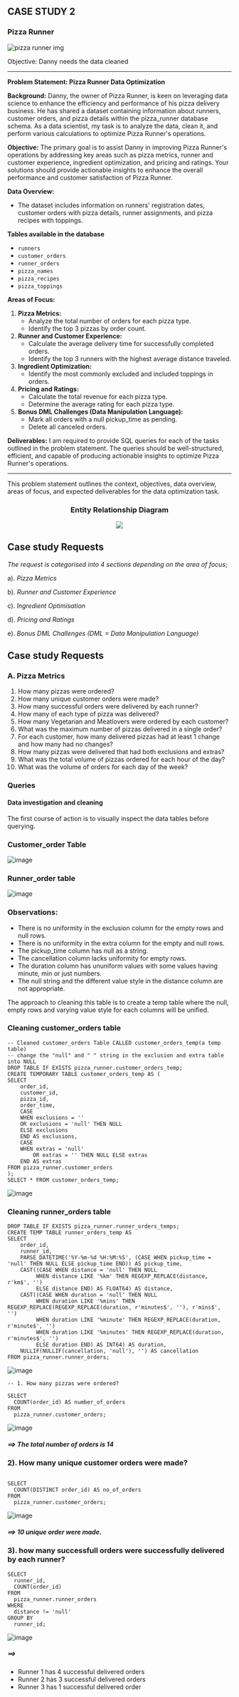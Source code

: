## CASE STUDY 2

### Pizza Runner
![pizza runner img](https://github.com/Echooed/8-weeks-sql-challenge/assets/91009365/a27f1d6a-c5a6-44b6-ab1d-4ae128286ca7)


Objective: Danny needs the data cleaned

---

**Problem Statement: Pizza Runner Data Optimization**

**Background:**
Danny, the owner of Pizza Runner, is keen on leveraging data science to enhance the efficiency and performance of his pizza delivery business. He has shared a dataset containing information about runners, customer orders, and pizza details within the pizza_runner database schema. As a data scientist, my task is to analyze the data, clean it, and perform various calculations to optimize Pizza Runner's operations.

**Objective:**
The primary goal is to assist Danny in improving Pizza Runner's operations by addressing key areas such as pizza metrics, runner and customer experience, ingredient optimization, and pricing and ratings. Your solutions should provide actionable insights to enhance the overall performance and customer satisfaction of Pizza Runner.

**Data Overview:**

- The dataset includes information on runners' registration dates, customer orders with pizza details, runner assignments, and pizza recipes with toppings.

**Tables available in the database**
- `runners`
- `customer_orders`
- `runner_orders`
- `pizza_names`
- `pizza_recipes`
- `pizza_toppings`

**Areas of Focus:**

1. **Pizza Metrics:**
    - Analyze the total number of orders for each pizza type.
    - Identify the top 3 pizzas by order count.
2. **Runner and Customer Experience:**
    - Calculate the average delivery time for successfully completed orders.
    - Identify the top 3 runners with the highest average distance traveled.
3. **Ingredient Optimization:**
    - Identify the most commonly excluded and included toppings in orders.
4. **Pricing and Ratings:**
    - Calculate the total revenue for each pizza type.
    - Determine the average rating for each pizza type.
5. **Bonus DML Challenges (Data Manipulation Language):**
    - Mark all orders with a null pickup_time as pending.
    - Delete all canceled orders.

**Deliverables:**
I am required to provide SQL queries for each of the tasks outlined in the problem statement. The queries should be well-structured, efficient, and capable of producing actionable insights to optimize Pizza Runner's operations.

---

This problem statement outlines the context, objectives, data overview, areas of focus, and expected deliverables for the data optimization task.

<div align="center">

### **Entity Relationship Diagram**

</div>

<p align="center">
<img src="https://github.com/Echooed/8-weeks-sql-challenge/assets/91009365/b4deeed1-4987-49d4-95ad-e52c9e92ae7f"/>
</p>

    
## Case study Requests
_The request is categorised into 4 sections depending on the area of focus_;

a). *Pizza Metrics*

b). *Runner and Customer Experience*

c). *Ingredient Optimisation*

d). *Pricing and Ratings*

e). *Bonus DML Challenges (DML = Data Manipulation Language)*

## Case study Requests


### A. Pizza Metrics

1. How many pizzas were ordered?
2. How many unique customer orders were made?
3. How many successful orders were delivered by each runner?
4. How many of each type of pizza was delivered?
5. How many Vegetarian and Meatlovers were ordered by each customer?
6. What was the maximum number of pizzas delivered in a single order?
7. For each customer, how many delivered pizzas had at least 1 change and how many had no changes?
8. How many pizzas were delivered that had both exclusions and extras?
9. What was the total volume of pizzas ordered for each hour of the day?
10. What was the volume of orders for each day of the week?

### Queries
#### Data investigation and cleaning
The first course of action is to visually inspect the data tables before querying.

### Customer_order Table
![image](https://github.com/Echooed/8-weeks-sql-challenge/assets/91009365/142fac44-21ec-4804-b5d8-7bb740548f9c)

### Runner_order table
![image](https://github.com/Echooed/8-weeks-sql-challenge/assets/91009365/f5b1fffe-3c63-4aff-a6e1-ec8d221d0f4f)

### Observations:
* There is no uniformity in the exclusion column for the empty rows and null rows.
* There is no uniformity in the extra column for the empty and null rows.
* The pickup_time column has null as a string.
* The cancellation column lacks uniformity for empty rows.
* The duration column has ununiform values with some values having minute, min or just numbers.
* The null string and the different value style in the distance column are not appropriate.


The approach to cleaning this table is to create a temp table where the null, empty rows and varying value style for each columns will be unified.

### Cleaning customer_orders table
``` mysql
-- Cleaned customer_orders Table CALLED customer_orders_temp(a temp table)
-- change the "null" and " " string in the exclusion and extra table into NULL
DROP TABLE IF EXISTS pizza_runner.customer_orders_temp; 
CREATE TEMPORARY TABLE customer_orders_temp AS (
SELECT
    order_id,
    customer_id,
    pizza_id,
    order_time,
    CASE
	WHEN exclusions = ''
	OR exclusions = 'null' THEN NULL
	ELSE exclusions
    END AS exclusions,
    CASE
	WHEN extras = 'null'
        OR extras = '' THEN NULL ELSE extras
    END AS extras
FROM pizza_runner.customer_orders 
);
SELECT * FROM customer_orders_temp;
```

![image](https://github.com/Echooed/8-weeks-sql-challenge/assets/91009365/df5772b2-0beb-44e5-9d0a-02600a9ce7e0)

### Cleaning runner_orders table

``` mysql
DROP TABLE IF EXISTS pizza_runner.runner_orders_temps;
CREATE TEMP TABLE runner_orders_temp AS
SELECT 
    order_id, 
    runner_id,
    PARSE_DATETIME('%Y-%m-%d %H:%M:%S', (CASE WHEN pickup_time = 'null' THEN NULL ELSE pickup_time END)) AS pickup_time,
    CAST((CASE WHEN distance = 'null' THEN NULL 
         WHEN distance LIKE '%km' THEN REGEXP_REPLACE(distance, r'km$', '')
         ELSE distance END) AS FLOAT64) AS distance,
    CAST((CASE WHEN duration = 'null' THEN NULL 
         WHEN duration LIKE '%mins' THEN REGEXP_REPLACE(REGEXP_REPLACE(duration, r'minutes$', ''), r'mins$', '')
         WHEN duration LIKE '%minute' THEN REGEXP_REPLACE(duration, r'minute$', '')
         WHEN duration LIKE '%minutes' THEN REGEXP_REPLACE(duration, r'minutes$', '')
         ELSE duration END) AS INT64) AS duration,
    NULLIF(NULLIF(cancellation, 'null'), '') AS cancellation
FROM pizza_runner.runner_orders;
```
![image](https://github.com/Echooed/8-weeks-sql-challenge/assets/91009365/1b4a3863-649b-437d-8ada-511544630f4e)




``` mysql
-- 1. How many pizzas were ordered?

SELECT
  COUNT(order_id) AS number_of_orders
FROM
  pizza_runner.customer_orders;
```
![image](https://github.com/Echooed/8-weeks-sql-challenge/assets/91009365/f124f6c0-a507-471b-b9ad-9958e21b2981)

##### ==> The total number  of orders is 14


### 2). How many unique customer orders were made?
``` mysql

SELECT
  COUNT(DISTINCT order_id) AS no_of_orders
FROM
  pizza_runner.customer_orders;

```
![image](https://github.com/Echooed/8-weeks-sql-challenge/assets/91009365/b5016afc-94bf-4b83-a6f5-9ca75b512230)

##### ==> 10 unique order were made.


### 3). how many successfull orders were successfully delivered by each runner?
``` mysql
SELECT
  runner_id,
  COUNT(order_id)
FROM
  pizza_runner.runner_orders
WHERE
  distance != 'null'
GROUP BY
  runner_id;
```

![image](https://github.com/Echooed/8-weeks-sql-challenge/assets/91009365/f932d442-d317-4cf4-b78e-2bcb00599524)

##### ==> 

* Runner 1 has 4 successful delivered orders
* Runner 2 has 3 successful delivered orders
* Runner 3 has 1 successful delivered order



